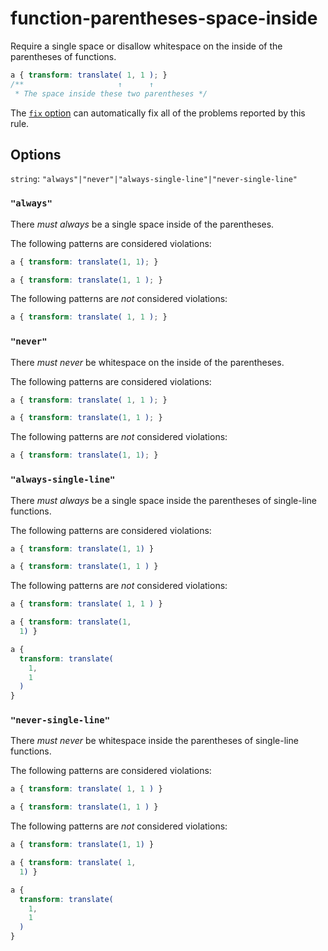 # function-parentheses-space-inside

Require a single space or disallow whitespace on the inside of the parentheses of functions.

```css
a { transform: translate( 1, 1 ); }
/**                     ↑      ↑
 * The space inside these two parentheses */
```

The [`fix` option](../../../docs/user-guide/options.md#fix----fix) can automatically fix all of the problems reported by this rule.

## Options

`string`: `"always"|"never"|"always-single-line"|"never-single-line"`

### `"always"`

There *must always* be a single space inside of the parentheses.

The following patterns are considered violations:

```css
a { transform: translate(1, 1); }
```

```css
a { transform: translate(1, 1 ); }
```

The following patterns are *not* considered violations:

```css
a { transform: translate( 1, 1 ); }
```

### `"never"`

There *must never* be whitespace on the inside of the parentheses.

The following patterns are considered violations:

```css
a { transform: translate( 1, 1 ); }
```

```css
a { transform: translate(1, 1 ); }
```

The following patterns are *not* considered violations:

```css
a { transform: translate(1, 1); }
```

### `"always-single-line"`

There *must always* be a single space inside the parentheses of single-line functions.

The following patterns are considered violations:

```css
a { transform: translate(1, 1) }
```

```css
a { transform: translate(1, 1 ) }
```

The following patterns are *not* considered violations:

```css
a { transform: translate( 1, 1 ) }
```

```css
a { transform: translate(1,
  1) }
```

```css
a {
  transform: translate(
    1,
    1
  )
}
```

### `"never-single-line"`

There *must never* be whitespace inside the parentheses of single-line functions.

The following patterns are considered violations:

```css
a { transform: translate( 1, 1 ) }
```

```css
a { transform: translate(1, 1 ) }
```

The following patterns are *not* considered violations:

```css
a { transform: translate(1, 1) }
```

```css
a { transform: translate( 1,
  1) }
```

```css
a {
  transform: translate(
    1,
    1
  )
}
```
